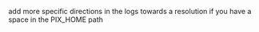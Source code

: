 add more specific directions in the logs towards a resolution if you have a space in the PIX_HOME path
